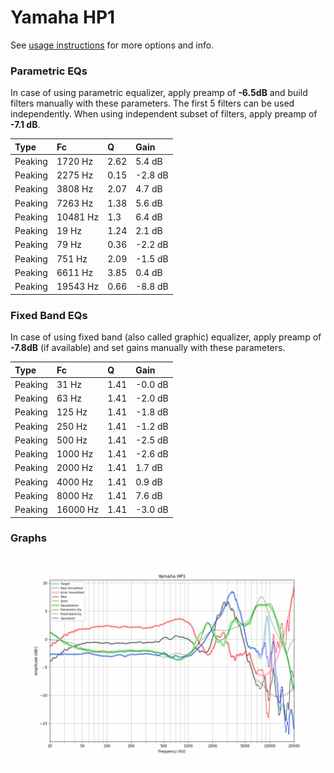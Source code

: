 # Yamaha HP1
See [usage instructions](https://github.com/jaakkopasanen/AutoEq#usage) for more options and info.

### Parametric EQs
In case of using parametric equalizer, apply preamp of **-6.5dB** and build filters manually
with these parameters. The first 5 filters can be used independently.
When using independent subset of filters, apply preamp of **-7.1 dB**.

| Type    | Fc       |    Q | Gain    |
|:--------|:---------|:-----|:--------|
| Peaking | 1720 Hz  | 2.62 | 5.4 dB  |
| Peaking | 2275 Hz  | 0.15 | -2.8 dB |
| Peaking | 3808 Hz  | 2.07 | 4.7 dB  |
| Peaking | 7263 Hz  | 1.38 | 5.6 dB  |
| Peaking | 10481 Hz | 1.3  | 6.4 dB  |
| Peaking | 19 Hz    | 1.24 | 2.1 dB  |
| Peaking | 79 Hz    | 0.36 | -2.2 dB |
| Peaking | 751 Hz   | 2.09 | -1.5 dB |
| Peaking | 6611 Hz  | 3.85 | 0.4 dB  |
| Peaking | 19543 Hz | 0.66 | -8.8 dB |

### Fixed Band EQs
In case of using fixed band (also called graphic) equalizer, apply preamp of **-7.8dB**
(if available) and set gains manually with these parameters.

| Type    | Fc       |    Q | Gain    |
|:--------|:---------|:-----|:--------|
| Peaking | 31 Hz    | 1.41 | -0.0 dB |
| Peaking | 63 Hz    | 1.41 | -2.0 dB |
| Peaking | 125 Hz   | 1.41 | -1.8 dB |
| Peaking | 250 Hz   | 1.41 | -1.2 dB |
| Peaking | 500 Hz   | 1.41 | -2.5 dB |
| Peaking | 1000 Hz  | 1.41 | -2.6 dB |
| Peaking | 2000 Hz  | 1.41 | 1.7 dB  |
| Peaking | 4000 Hz  | 1.41 | 0.9 dB  |
| Peaking | 8000 Hz  | 1.41 | 7.6 dB  |
| Peaking | 16000 Hz | 1.41 | -3.0 dB |

### Graphs
![](./Yamaha%20HP1.png)